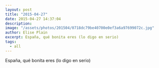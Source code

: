 ```yaml
---
layout: post
title: "2015-04-27"
date: 2015-04-27 14:37:04
description: 
image: "/assets/photos/201504/0718dc79be40700e0ef3a6a97699072c.jpg"
author: Elise Plain
excerpt: España, qué bonita eres (lo digo en serio)
tags: 
  - all
---
```


España, qué bonita eres (lo digo en serio)
<p></p>
